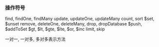 ### 操作符号
find, findOne, findMany
update, updateOne, updateMany
count, sort
$set, $unset
remove, deleteOne, deleteMany, drop, dropDatabase
$push, $addToSet
$gt, $lt, $gte, $lte, $or, $inc
limit, skip

一对一, 一对多, 多对多表示方法
